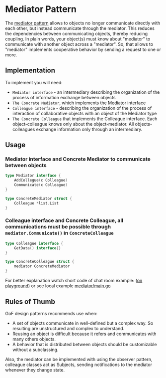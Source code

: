 # Mediator Pattern
The [mediator pattern](https://en.wikipedia.org/wiki/Mediator_pattern) allows to objects no longer communicate directly with each other, but instead communicate through the mediator. This reduces the dependencies between communicating objects, thereby reducing coupling. In plain words, your object(s) must know about "mediator" to communicate with another object across a "mediator". So, that allows to "mediator" implements cooperative behavior by sending a request to one or more.

## Implementation
To implement you will need:
- ``Mediator interface`` - an intermediary describing the organization of the process of information exchange between objects
- ``The Concrete Mediator``, which implements the Mediator interface
- ``Colleague interface`` - describing the organization of the process of interaction of collaborative objects with an object of the Mediator type
- ``The Concrete Colleague`` that implements the Colleague interface. Each object-colleague knows only about the object-mediator. All objects-colleagues exchange information only through an intermediary.

## Usage
### Mediator interface and Concrete Mediator to communicate between objects
```go
type Mediator interface {
	AddCollegue(c Colleague)
	Communicate(c Colleague)
}

type ConcreteMediator struct {
	Colleague *list.List
}
```

### Colleague interface and Concrete Colleague, all communications must be possible through ``mediator.Communicate()`` in ``ConcreteColleague``
```go
type Colleague interface {
	GetData() interface{}
}

type ConcreteColleague struct {
	mediator ConcreteMediator
}
```

For better explanation watch short code of chat room example: ([on playground](https://play.golang.org/p/lsBkEEfkCv)) or see local example [mediator/main.go](mediator/main.go)

## Rules of Thumb 
GoF design patterns recommends use when:
- A set of objects communicate in well-defined but a complex way. So resulting are unstructured and complex to understand.
- Reusing an object is difficult because it refers and communicates with many others objects.
- A behavior that is distributed between objects should be customizable without a subclassing.

Also, the mediator can be implemented with using the observer pattern, colleague classes act as Subjects, sending notifications to the mediator whenever they change state.